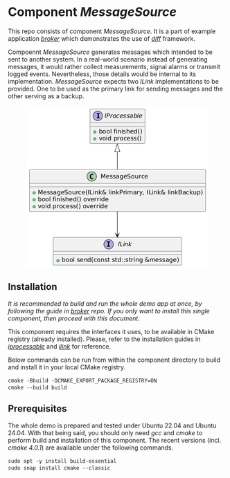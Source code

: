 # Component *MessageSource*
This repo consists of component *MessageSource*. It is a part of example application *[broker](https://github.com/slawomir-niespodziany/diff_broker)* which demonstrates the use of *[diff](https://github.com/slawomir-niespodziany/diff)* framework. 

Compoennt *MessageSource* generates messages which intended to be sent to another system. In a real-world scenario instead of generating messages, it would rather collect measurements, signal alarms or transmit logged events. Nevertheless, those details would be internal to its implementation. *MessageSource* expects two *ILink* implementations to be provided. One to be used as the primary link for sending messages and the other serving as a backup. 

<p align="center"><a href="include/MessageSource.h"><img src="img/MessageSource.png" alt="MessageSource interface"/></a></p>

## Installation
*It is recommended to build and run the whole demo app at once, by following the guide in *[broker](https://github.com/slawomir-niespodziany/diff_broker)* repo. If you only want to install this single component, then proceed with this document.*

This component requires the interfaces it uses, to be available in CMake registry (already installed). Please, refer to the installation guides in *[iprocessable](https://github.com/slawomir-niespodziany/diff_broker_iprocessable)* and *[ilink](https://github.com/slawomir-niespodziany/diff_broker_ilink)* for reference.

Below commands can be run from within the component directory to build and install it in your local CMake registry.
```
cmake -Bbuild -DCMAKE_EXPORT_PACKAGE_REGISTRY=ON
cmake --build build
```

## Prerequisites
The whole demo is prepared and tested under Ubuntu 22.04 and Ubuntu 24.04. With that being said, you should only need *gcc* and *cmake* to perform build and installation of this component. The recent versions (incl. *cmake 4.0.1*) are available under the following commands. 
```
sudo apt -y install build-essential
sudo snap install cmake --classic
```
